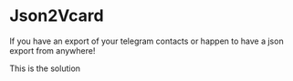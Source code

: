 # Json2Vcard

If you have an export of your telegram contacts or happen to have a json export from anywhere!

This is the solution
